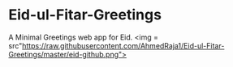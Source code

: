 # Eid-ul-Fitar-Greetings
A Minimal Greetings web app for Eid.
<img = src"https://raw.githubusercontent.com/AhmedRaja1/Eid-ul-Fitar-Greetings/master/eid-github.png">
